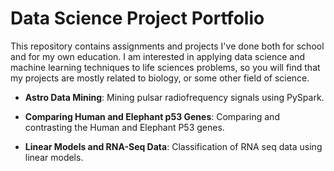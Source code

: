 # Data Science Project Portfolio

This repository contains assignments and projects I've done both for school and for my own education. I am interested in applying data science and machine learning techniques to life sciences problems, so you will find that my projects are mostly related to biology, or some other field of science.

* **Astro Data Mining**:  Mining pulsar radiofrequency signals using PySpark.


* **Comparing Human and Elephant p53 Genes**: Comparing and contrasting the Human and Elephant P53 genes.


* **Linear Models and RNA-Seq Data**: Classification of RNA seq data using linear models.
